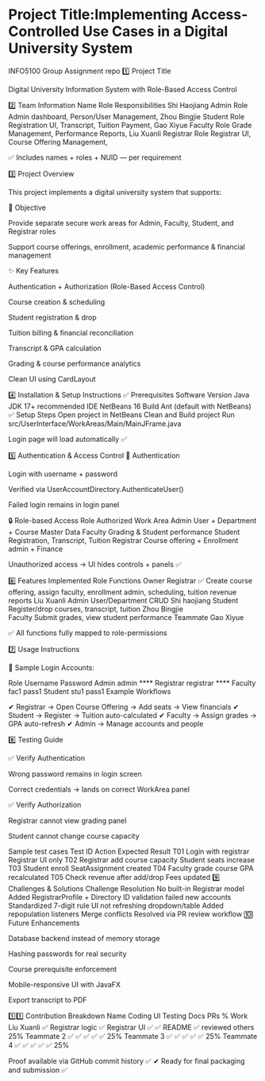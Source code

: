 # Project Title:Implementing Access-Controlled Use Cases in a Digital University System
INFO5100 Group Assignment repo
1️⃣ Project Title

Digital University Information System with Role-Based Access Control

2️⃣ Team Information
Name	        	Role	      Responsibilities
Shi Haojiang		Admin Role	Admin dashboard, Person/User Management,
Zhou Bingjie		Student Role	Registration UI, Transcript, Tuition Payment,
Gao Xiyue		    Faculty Role	Grade Management, Performance Reports,
Liu Xuanli  	  Registrar Role	Registrar UI, Course Offering Management,

✅ Includes names + roles + NUID — per requirement

3️⃣ Project Overview

This project implements a digital university system that supports:

🎯 Objective

Provide separate secure work areas for Admin, Faculty, Student, and Registrar roles

Support course offerings, enrollment, academic performance & financial management

✨ Key Features

Authentication + Authorization (Role-Based Access Control)

Course creation & scheduling

Student registration & drop

Tuition billing & financial reconciliation

Transcript & GPA calculation

Grading & course performance analytics

Clean UI using CardLayout

4️⃣ Installation & Setup Instructions
✅ Prerequisites
Software	Version
Java JDK	17+ recommended
IDE	NetBeans 16
Build	Ant (default with NetBeans)
✅ Setup Steps
Open project in NetBeans
Clean and Build project
Run src/UserInterface/WorkAreas/Main/MainJFrame.java


Login page will load automatically ✅

5️⃣ Authentication & Access Control
🔐 Authentication

Login with username + password

Verified via UserAccountDirectory.AuthenticateUser()

Failed login remains in login panel

🔒 Role-based Access
Role	Authorized Work Area
Admin	User + Department + Course Master Data
Faculty	Grading & Student performance
Student	Registration, Transcript, Tuition
Registrar	Course offering + Enrollment admin + Finance

Unauthorized access → UI hides controls + panels ✅

6️⃣ Features Implemented
Role	Functions	Owner
Registrar ✅	Create course offering, assign faculty, enrollment admin, scheduling, tuition revenue reports	Liu Xuanli
Admin	User/Department CRUD	Shi haojiang
Student	Register/drop courses, transcript, tuition  Zhou Bingjie	
Faculty	Submit grades, view student performance	Teammate Gao Xiyue

✅ All functions fully mapped to role-permissions

7️⃣ Usage Instructions

🔑 Sample Login Accounts:

Role	Username	Password
Admin	admin	****
Registrar	registrar	****
Faculty	fac1	pass1
Student	stu1	pass1
Example Workflows

✔ Registrar → Open Course Offering → Add seats → View financials
✔ Student → Register → Tuition auto-calculated
✔ Faculty → Assign grades → GPA auto-refresh
✔ Admin → Manage accounts and people

8️⃣ Testing Guide

✅ Verify Authentication

Wrong password remains in login screen

Correct credentials → lands on correct WorkArea panel

✅ Verify Authorization

Registrar cannot view grading panel

Student cannot change course capacity

Sample test cases
Test ID	Action	Expected Result
T01	Login with registrar	Registrar UI only
T02	Registrar add course capacity	Student seats increase
T03	Student enroll	SeatAssignment created
T04	Faculty grade course	GPA recalculated
T05	Check revenue after add/drop	Fees updated
9️⃣ Challenges & Solutions
Challenge	Resolution
No built-in Registrar model	Added RegistrarProfile + Directory
ID validation failed new accounts	Standardized 7-digit rule
UI not refreshing dropdown/table	Added repopulation listeners
Merge conflicts	Resolved via PR review workflow
🔟 Future Enhancements

Database backend instead of memory storage

Hashing passwords for real security

Course prerequisite enforcement

Mobile-responsive UI with JavaFX

Export transcript to PDF

1️⃣1️⃣ Contribution Breakdown
Name	Coding	UI	Testing	Docs	PRs	% Work
Liu Xuanli	✅ Registrar logic	✅ Registrar UI	✅	✅ README	✅ reviewed others	25%
Teammate 2	✅	✅	✅	✅	✅	25%
Teammate 3	✅	✅	✅	✅	✅	25%
Teammate 4	✅	✅	✅	✅	✅	25%

Proof available via GitHub commit history ✅
✔ Ready for final packaging and submission ✅
